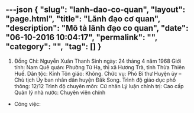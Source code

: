 ---json
{
    "slug": "lanh-dao-co-quan",
    "layout": "page.html",
    "title": "Lãnh đạo cơ quan",
    "description": "Mô tả lãnh đạo co quan",
    "date": "06-10-2016 10:04:17",
    "permalink": "",
    "category": "",
    "tag": []
}
---
1. Đồng Chí: Nguyễn Xuân Thanh
Sinh ngày: 24 tháng 4 năm 1968  Giới tính: Nam
Quê quán: Phường Tứ Hạ, thị xã Hương Trà, tỉnh Thừa Thiên Huế.
Dân tộc: Kinh    Tôn giáo: Không.
Chức vụ: Phó Bí thư Huyện ủy – Chủ tịch Ủy ban nhân dân huyện Đăk Song.
Trình độ giáo dục phổ thông: 12/12
Trình độ chuyên môn: Cử nhân
Lý luận chính trị: Cao cấp 
Quản lý nhà nước: Chuyên viên chính
- Công việc: